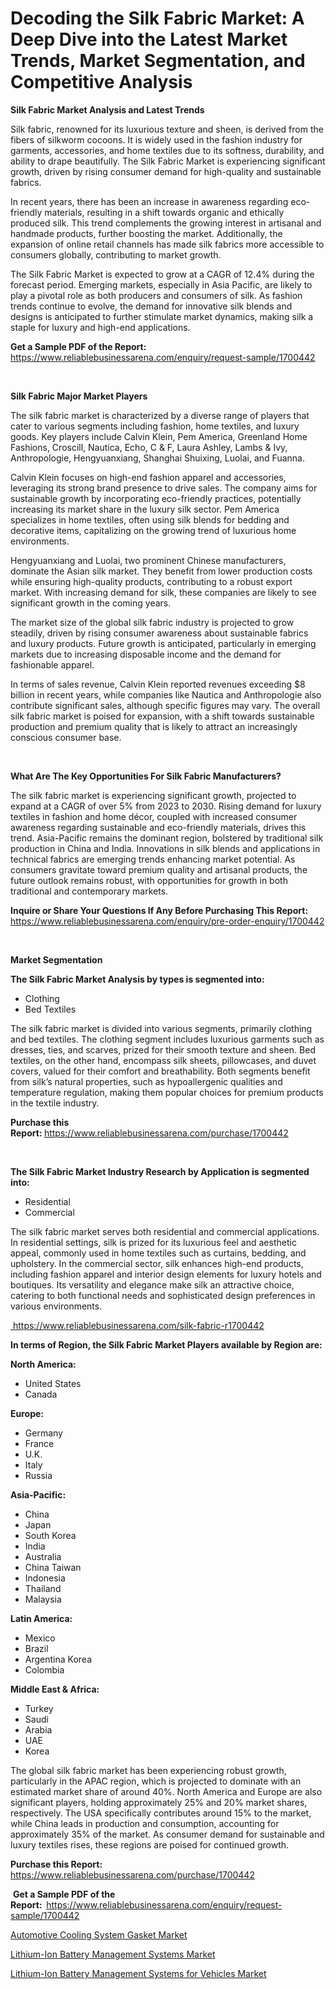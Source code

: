 <p><h1>Decoding the Silk Fabric Market: A Deep Dive into the Latest Market Trends, Market Segmentation, and Competitive Analysis</h1></p><p><strong>Silk Fabric Market Analysis and Latest Trends</strong></p>
<p><p>Silk fabric, renowned for its luxurious texture and sheen, is derived from the fibers of silkworm cocoons. It is widely used in the fashion industry for garments, accessories, and home textiles due to its softness, durability, and ability to drape beautifully. The Silk Fabric Market is experiencing significant growth, driven by rising consumer demand for high-quality and sustainable fabrics. </p><p>In recent years, there has been an increase in awareness regarding eco-friendly materials, resulting in a shift towards organic and ethically produced silk. This trend complements the growing interest in artisanal and handmade products, further boosting the market. Additionally, the expansion of online retail channels has made silk fabrics more accessible to consumers globally, contributing to market growth.</p><p>The Silk Fabric Market is expected to grow at a CAGR of 12.4% during the forecast period. Emerging markets, especially in Asia Pacific, are likely to play a pivotal role as both producers and consumers of silk. As fashion trends continue to evolve, the demand for innovative silk blends and designs is anticipated to further stimulate market dynamics, making silk a staple for luxury and high-end applications.</p></p>
<p><strong>Get a Sample PDF of the Report:&nbsp;</strong> <a href="https://www.reliablebusinessarena.com/enquiry/request-sample/1700442?utm_campaign=2217&utm_medium=2&utm_source=Github&utm_content=ia&utm_term=27032025&utm_id=silk-fabric">https://www.reliablebusinessarena.com/enquiry/request-sample/1700442</a></p>
<p>&nbsp;</p>
<p><strong>Silk Fabric Major Market Players</strong></p>
<p><p>The silk fabric market is characterized by a diverse range of players that cater to various segments including fashion, home textiles, and luxury goods. Key players include Calvin Klein, Pem America, Greenland Home Fashions, Croscill, Nautica, Echo, C & F, Laura Ashley, Lambs & Ivy, Anthropologie, Hengyuanxiang, Shanghai Shuixing, Luolai, and Fuanna.</p><p>Calvin Klein focuses on high-end fashion apparel and accessories, leveraging its strong brand presence to drive sales. The company aims for sustainable growth by incorporating eco-friendly practices, potentially increasing its market share in the luxury silk sector. Pem America specializes in home textiles, often using silk blends for bedding and decorative items, capitalizing on the growing trend of luxurious home environments.</p><p>Hengyuanxiang and Luolai, two prominent Chinese manufacturers, dominate the Asian silk market. They benefit from lower production costs while ensuring high-quality products, contributing to a robust export market. With increasing demand for silk, these companies are likely to see significant growth in the coming years.</p><p>The market size of the global silk fabric industry is projected to grow steadily, driven by rising consumer awareness about sustainable fabrics and luxury products. Future growth is anticipated, particularly in emerging markets due to increasing disposable income and the demand for fashionable apparel.</p><p>In terms of sales revenue, Calvin Klein reported revenues exceeding $8 billion in recent years, while companies like Nautica and Anthropologie also contribute significant sales, although specific figures may vary. The overall silk fabric market is poised for expansion, with a shift towards sustainable production and premium quality that is likely to attract an increasingly conscious consumer base.</p></p>
<p>&nbsp;</p>
<p><strong>What Are The Key Opportunities For Silk Fabric Manufacturers?</strong></p>
<p><p>The silk fabric market is experiencing significant growth, projected to expand at a CAGR of over 5% from 2023 to 2030. Rising demand for luxury textiles in fashion and home décor, coupled with increased consumer awareness regarding sustainable and eco-friendly materials, drives this trend. Asia-Pacific remains the dominant region, bolstered by traditional silk production in China and India. Innovations in silk blends and applications in technical fabrics are emerging trends enhancing market potential. As consumers gravitate toward premium quality and artisanal products, the future outlook remains robust, with opportunities for growth in both traditional and contemporary markets.</p></p>
<p><strong>Inquire or Share Your Questions If Any Before Purchasing This Report:</strong> <a href="https://www.reliablebusinessarena.com/enquiry/pre-order-enquiry/1700442?utm_campaign=2217&utm_medium=2&utm_source=Github&utm_content=ia&utm_term=27032025&utm_id=silk-fabric">https://www.reliablebusinessarena.com/enquiry/pre-order-enquiry/1700442</a></p>
<p>&nbsp;</p>
<p><strong>Market Segmentation</strong></p>
<p><strong>The Silk Fabric Market Analysis by types is segmented into:</strong></p>
<p><ul><li>Clothing</li><li>Bed Textiles</li></ul></p>
<p><p>The silk fabric market is divided into various segments, primarily clothing and bed textiles. The clothing segment includes luxurious garments such as dresses, ties, and scarves, prized for their smooth texture and sheen. Bed textiles, on the other hand, encompass silk sheets, pillowcases, and duvet covers, valued for their comfort and breathability. Both segments benefit from silk’s natural properties, such as hypoallergenic qualities and temperature regulation, making them popular choices for premium products in the textile industry.</p></p>
<p><strong>Purchase this Report:&nbsp;</strong><a href="https://www.reliablebusinessarena.com/purchase/1700442?utm_campaign=2217&utm_medium=2&utm_source=Github&utm_content=ia&utm_term=27032025&utm_id=silk-fabric">https://www.reliablebusinessarena.com/purchase/1700442</a></p>
<p>&nbsp;</p>
<p><strong>The Silk Fabric Market Industry Research by Application is segmented into:</strong></p>
<p><ul><li>Residential</li><li>Commercial</li></ul></p>
<p><p>The silk fabric market serves both residential and commercial applications. In residential settings, silk is prized for its luxurious feel and aesthetic appeal, commonly used in home textiles such as curtains, bedding, and upholstery. In the commercial sector, silk enhances high-end products, including fashion apparel and interior design elements for luxury hotels and boutiques. Its versatility and elegance make silk an attractive choice, catering to both functional needs and sophisticated design preferences in various environments.</p></p>
<p><a href="https://www.reliablebusinessarena.com/silk-fabric-r1700442?utm_campaign=2217&utm_medium=2&utm_source=Github&utm_content=ia&utm_term=27032025&utm_id=silk-fabric">&nbsp;https://www.reliablebusinessarena.com/silk-fabric-r1700442</a></p>
<p><strong>In terms of Region, the Silk Fabric Market Players available by Region are:</strong></p>
<p>
    <p> <strong> North America: </strong>
        <ul>
            <li>United States</li>
            <li>Canada</li>
        </ul>
        </p> 
    <p> <strong> Europe: </strong>
        <ul>
            <li>Germany</li>
            <li>France</li>
            <li>U.K.</li>
            <li>Italy</li>
            <li>Russia</li>
        </ul>
        </p> 
    <p> <strong> Asia-Pacific: </strong>
        <ul>
            <li>China</li>
            <li>Japan</li>
            <li>South Korea</li>
            <li>India</li>
            <li>Australia</li>
            <li>China Taiwan</li>
            <li>Indonesia</li>
            <li>Thailand</li>
            <li>Malaysia</li>
        </ul>
        </p> 
    <p> <strong> Latin America: </strong>
        <ul>
            <li>Mexico</li>
            <li>Brazil</li>
            <li>Argentina Korea</li>
            <li>Colombia</li>
        </ul>
        </p> 
    <p> <strong> Middle East & Africa: </strong>
        <ul>
            <li>Turkey</li>
            <li>Saudi</li>
            <li>Arabia</li>
            <li>UAE</li>
            <li>Korea</li>
        </ul>
    </p>
    </p>
<p><p>The global silk fabric market has been experiencing robust growth, particularly in the APAC region, which is projected to dominate with an estimated market share of around 40%. North America and Europe are also significant players, holding approximately 25% and 20% market shares, respectively. The USA specifically contributes around 15% to the market, while China leads in production and consumption, accounting for approximately 35% of the market. As consumer demand for sustainable and luxury textiles rises, these regions are poised for continued growth.</p></p>
<p><strong>Purchase this Report: </strong><a href="https://www.reliablebusinessarena.com/purchase/1700442?utm_campaign=2217&utm_medium=2&utm_source=Github&utm_content=ia&utm_term=27032025&utm_id=silk-fabric">https://www.reliablebusinessarena.com/purchase/1700442</a></p>
<p>&nbsp;<strong>Get a Sample PDF of the Report:&nbsp;&nbsp;</strong><a href="https://www.reliablebusinessarena.com/enquiry/request-sample/1700442?utm_campaign=2217&utm_medium=2&utm_source=Github&utm_content=ia&utm_term=27032025&utm_id=silk-fabric">https://www.reliablebusinessarena.com/enquiry/request-sample/1700442</a></p>
<p><strong></strong></p>
<p><p><a href="https://github.com/gukenneth26571/Market-Research-Report-List-1/blob/main/automotive-cooling-system-gasket-market.md?utm_campaign=2217&utm_medium=2&utm_source=Github&utm_content=ia&utm_term=27032025&utm_id=silk-fabric">Automotive Cooling System Gasket Market</a></p><p><a href="https://github.com/goickpache1m/Market-Research-Report-List-1/blob/main/lithium-ion-battery-management-systems-market.md?utm_campaign=2217&utm_medium=2&utm_source=Github&utm_content=ia&utm_term=27032025&utm_id=silk-fabric">Lithium-Ion Battery Management Systems Market</a></p><p><a href="https://github.com/ChiragRp1/Market-Research-Report-List-7/blob/main/lithium-ion-battery-management-systems-for-vehicles-market.md?utm_campaign=2217&utm_medium=2&utm_source=Github&utm_content=ia&utm_term=27032025&utm_id=silk-fabric">Lithium-Ion Battery Management Systems for Vehicles Market</a></p></p>